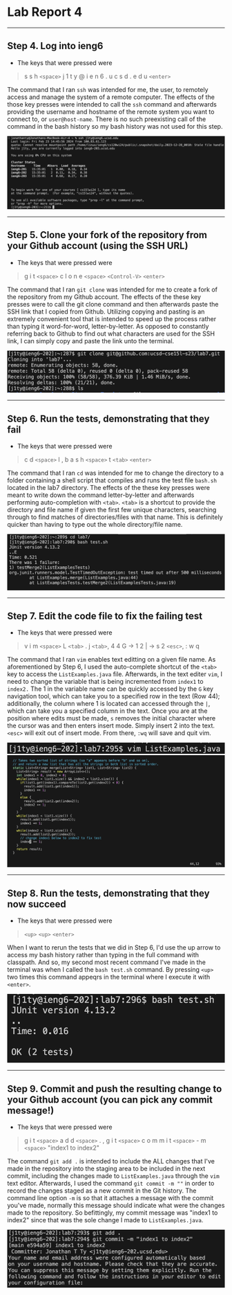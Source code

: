 # Lab Report 4
___

## Step 4. Log into ieng6
* The keys that were pressed were 
> s s h `<space>` j 1 t y @ i e n 6 . u c s d . e d u `<enter>`

The command that I ran `ssh` was intended for me, the user, to remotely access and manage the system of a remote computer. The effects of the those key presses were intended to call the `ssh` command and afterwards providing the username and hostname of the remote system you want to connect to, or `user@host-name`. There is no such preexisting call of the command in the bash history so my bash history was not used for this step.

![Image](images/lab4_step4.png)
___


## Step 5. Clone your fork of the repository from your Github account (using the SSH URL)
* The keys that were pressed were
> g i t `<space>` c l o n e `<space>` `<Control-V>` `<enter>`

The command that I ran `git clone` was intended for me to create a fork of the repository from my Github account. The effects of the these key presses were to call the git clone command and then afterwards paste the SSH link that I copied from Github. Utilizing copying and pasting is an extremely convenient tool that is intended to speed up the process rather than typing it word-for-word, letter-by-letter. As opposed to constantly referring back to Github to find out what characters are used for the SSH link, I can simply copy and paste the link unto the terminal. 

![Image](images/lab4_step5.png)
___


## Step 6. Run the tests, demonstrating that they fail
* The keys that were pressed were
> c d `<space>` l <tab>, b a s h `<space>` t `<tab>` `<enter>`

The command that I ran `cd` was intended for me to change the directory to a folder containing a shell script that compiles and runs the test file `bash.sh` located in the lab7 directory. The effects of the these key presses were meant to write down the command letter-by-letter and afterwards performing auto-completion with `<tab>`. `<tab>` is a shortcut to provide the directory and file name if given the first few unique characters, searching through to find matches of directories/files with that name. This is definitely quicker than having to type out the whole directory/file name.

![Image](images/lab4_step6.png)
___


## Step 7. Edit the code file to fix the failing test
* The keys that were pressed were
> v i m `<space>` L `<tab>` . j `<tab>`, 4 4 G -> 1 2 | -> s 2 `<esc>`, : w q

The command that I ran `vim` enables text editting on a given file name. As aforementioned by Step 6, I used the auto-complete shortcut of the `<tab>` key to access the `ListExamples.java` file. Afterwards, in the text editer `vim`, I need to change the variable that is being incremented from `index1` to `index2.` The 1 in the variable name can be quickly accessed by the `G` key navigation tool, which can take you to a specified row in the text (Row 44); additionally, the column where 1 is located can accessed through the `|`, which can take you a specified column in the text. Once you are at the position where edits must be made, `s` removes the initial character where the cursor was and then enters insert mode. Simply insert 2 into the text. `<esc>` will exit out of insert mode. From there, `:wq` will save and quit vim.

![Image](images/lab4-step7b.png)
![Image](images/lab4_step7.png)
___


## Step 8. Run the tests, demonstrating that they now succeed
* The keys that were pressed were
> `<up>` `<up>` `<enter>`

When I want to rerun the tests that we did in Step 6, I'd use the up arrow to access my bash history rather than typing in the full command with classpath. And so, my second most recent command I've made in the terminal was when I called the `bash test.sh` command. By pressing `<up>` two times this command appeqrs in the terminal where I execute it with `<enter>`. 

![Image](images/lab4_step8.png)
___


## Step 9. Commit and push the resulting change to your Github account (you can pick any commit message!)
* The keys that were pressed were
> g i t `<space>` a d d `<space>` . , g i t `<space>` c o m m i t `<space>` - m `<space>` "index1 to index2"


The command `git add .` is intended to include the ALL changes that I've made in the repository into the staging area to be included in the next commit, including the changes made to `ListExamples.java` through the `vim` text editor. Afterwards, I used the command `git commit -m ""` in order to record the changes staged as a new commit in the Git history. The command line option `-m` is so that it attaches a message with the commit you've made, normally this message should indicate what were the changes made to the repository. So befittingly, my commit message was "index1 to index2" since that was the sole change I made to `ListExamples.java`.

![Image](images/lab4_step9.png)
